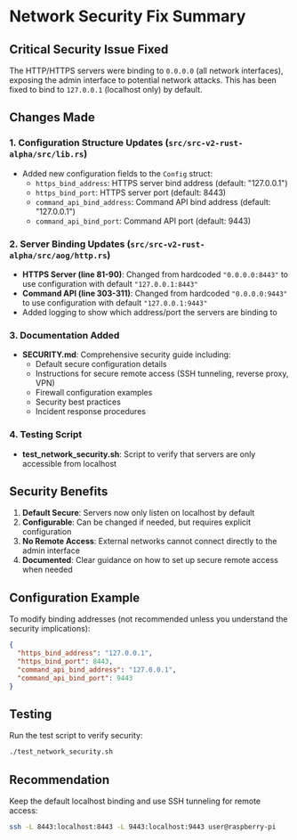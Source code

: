 # Network Security Fix Summary

## Critical Security Issue Fixed
The HTTP/HTTPS servers were binding to `0.0.0.0` (all network interfaces), exposing the admin interface to potential network attacks. This has been fixed to bind to `127.0.0.1` (localhost only) by default.

## Changes Made

### 1. Configuration Structure Updates (`src/src-v2-rust-alpha/src/lib.rs`)
- Added new configuration fields to the `Config` struct:
  - `https_bind_address`: HTTPS server bind address (default: "127.0.0.1")
  - `https_bind_port`: HTTPS server port (default: 8443)
  - `command_api_bind_address`: Command API bind address (default: "127.0.0.1")
  - `command_api_bind_port`: Command API port (default: 9443)

### 2. Server Binding Updates (`src/src-v2-rust-alpha/src/aog/http.rs`)
- **HTTPS Server (line 81-90)**: Changed from hardcoded `"0.0.0.0:8443"` to use configuration with default `"127.0.0.1:8443"`
- **Command API (line 303-311)**: Changed from hardcoded `"0.0.0.0:9443"` to use configuration with default `"127.0.0.1:9443"`
- Added logging to show which address/port the servers are binding to

### 3. Documentation Added
- **SECURITY.md**: Comprehensive security guide including:
  - Default secure configuration details
  - Instructions for secure remote access (SSH tunneling, reverse proxy, VPN)
  - Firewall configuration examples
  - Security best practices
  - Incident response procedures

### 4. Testing Script
- **test_network_security.sh**: Script to verify that servers are only accessible from localhost

## Security Benefits
1. **Default Secure**: Servers now only listen on localhost by default
2. **Configurable**: Can be changed if needed, but requires explicit configuration
3. **No Remote Access**: External networks cannot connect directly to the admin interface
4. **Documented**: Clear guidance on how to set up secure remote access when needed

## Configuration Example
To modify binding addresses (not recommended unless you understand the security implications):

```json
{
  "https_bind_address": "127.0.0.1",
  "https_bind_port": 8443,
  "command_api_bind_address": "127.0.0.1",
  "command_api_bind_port": 9443
}
```

## Testing
Run the test script to verify security:
```bash
./test_network_security.sh
```

## Recommendation
Keep the default localhost binding and use SSH tunneling for remote access:
```bash
ssh -L 8443:localhost:8443 -L 9443:localhost:9443 user@raspberry-pi
```